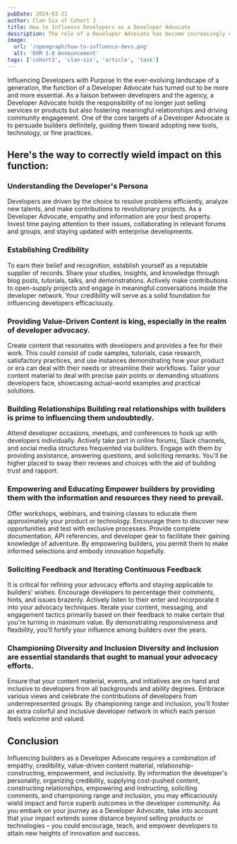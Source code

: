```yaml
---
pubDate: 2024-03-21
author: Clan Six of Cohort 3 
title: How to Influence Developers as a Developer Advocate
description: The role of a Developer Advocate has become increasingly crucial in today's evolving technological landscape.
image:
  url: '/opengraph/how-to-influence-devs.png'
  alt: 'DXM 3.0 Announcement'
tags: ['cohort3', 'clan-six', 'article', 'task']
---
```


Influencing Developers with Purpose In the ever-evolving landscape of a generation, the function of a Developer Advocate has turned out to be more and more essential. As a liaison between developers and the agency, a Developer Advocate holds the responsibility of no longer just selling services or products but also fostering meaningful relationships and driving community engagement. One of the core targets of a Developer Advocate is to persuade builders definitely, guiding them toward adopting new tools, technology, or fine practices.

## Here's the way to correctly wield impact on this function:


### Understanding the Developer's Persona

Developers are driven by the choice to resolve problems efficiently, analyze new talents, and make contributions to revolutionary projects. As a Developer Advocate, empathy and information are your best property. Invest time paying attention to their issues, collaborating in relevant forums and groups, and staying updated with enterprise developments. 

### Establishing Credibility

To earn their belief and recognition, establish yourself as a reputable supplier of records. Share your studies, insights, and knowledge through blog posts, tutorials, talks, and demonstrations. Actively make contributions to open-supply projects and engage in meaningful conversations inside the developer network. Your credibility will serve as a solid foundation for influencing developers efficaciously. 

### Providing Value-Driven Content is king, especially in the realm of developer advocacy. 

Create content that resonates with developers and provides a fee for their work. This could consist of code samples, tutorials, case research, satisfactory practices, and use instances demonstrating how your product or era can deal with their needs or streamline their workflows. Tailor your content material to deal with precise pain points or demanding situations developers face, showcasing actual-world examples and practical solutions. 

### Building Relationships Building real relationships with builders is prime to influencing them undoubtedly. 

Attend developer occasions, meetups, and conferences to hook up with developers individually. Actively take part in online forums, Slack channels, and social media structures frequented via builders. Engage with them by providing assistance, answering questions, and soliciting remarks. You'll be higher placed to sway their reviews and choices with the aid of building trust and rapport. 

### Empowering and Educating Empower builders by providing them with the information and resources they need to prevail. 

Offer workshops, webinars, and training classes to educate them approximately your product or technology. Encourage them to discover new opportunities and test with exclusive processes. Provide complete documentation, API references, and developer gear to facilitate their gaining knowledge of adventure. By empowering builders, you permit them to make informed selections and embody innovation hopefully. 

### Soliciting Feedback and Iterating Continuous Feedback 

It is critical for refining your advocacy efforts and staying applicable to builders' wishes. Encourage developers to percentage their comments, hints, and issues brazenly. Actively listen to their enter and incorporate it into your advocacy techniques. Iterate your content, messaging, and engagement tactics primarily based on their feedback to make certain that you're turning in maximum value. By demonstrating responsiveness and flexibility, you'll fortify your influence among builders over the years. 

### Championing Diversity and Inclusion Diversity and inclusion are essential standards that ought to manual your advocacy efforts. 

Ensure that your content material, events, and initiatives are on hand and inclusive to developers from all backgrounds and ability degrees. Embrace various views and celebrate the contributions of developers from underrepresented groups. By championing range and inclusion, you'll foster an extra colorful and inclusive developer network in which each person feels welcome and valued. 

## Conclusion 

Influencing builders as a Developer Advocate requires a combination of empathy, credibility, value-driven content material, relationship-constructing, empowerment, and inclusivity. By information the developer's personality, organizing credibility, supplying cost-pushed content, constructing relationships, empowering and instructing, soliciting comments, and championing range and inclusion, you may efficaciously wield impact and force superb outcomes in the developer community. As you embark on your journey as a Developer Advocate, take into account that your impact extends some distance beyond selling products or technologies – you could encourage, teach, and empower developers to attain new heights of innovation and success.